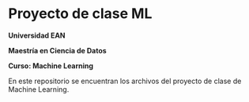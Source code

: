 # Proyecto de clase ML

**Universidad EAN**

**Maestría en Ciencia de Datos**

**Curso: Machine Learning**

En este repositorio se encuentran los archivos del proyecto de clase de Machine Learning.